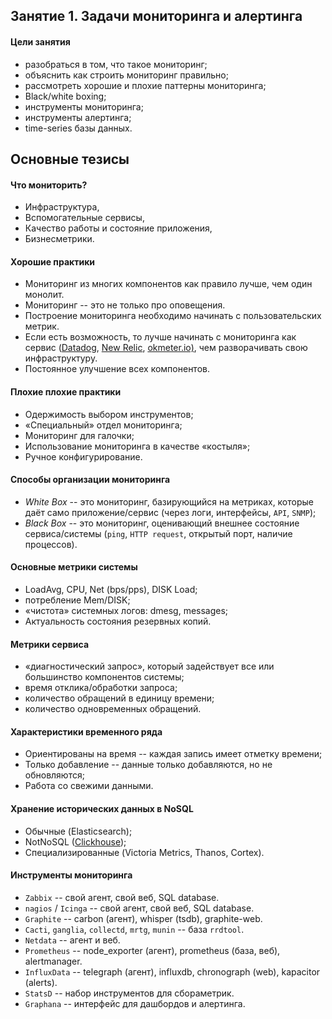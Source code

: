 ## Занятие 1. Задачи мониторинга и алертинга ##

#### Цели занятия
- разобраться в том, что такое мониторинг;  
- объяснить как строить мониторинг правильно;  
- рассмотреть хорошие и плохие паттерны мониторинга;  
- Black/white boxing;  
- инструменты мониторинга;  
- инструменты алертинга;  
- time-series базы данных.


## Основные тезисы 
#### Что мониторить?  
- Инфраструктура,  
- Вспомогательные сервисы,  
- Качество работы и состояние приложения,  
- Бизнесметрики.  

#### Хорошие практики  
- Мониторинг из многих компонентов как правило лучше, чем один монолит.  
- Мониторинг -- это не только про оповещения.  
- Построение мониторинга необходимо начинать с пользовательских метрик.   
- Если есть возможность, то лучше начинать с мониторинга как сервис ([Datadog](https://www.datadoghq.com/), [New Relic](https://newrelic.com/), [okmeter.io)](https://okmeter.io/), чем разворачивать свою инфраструктуру.  
- Постоянное улучшение всех компонентов.  

#### Плохие плохие практики  
- Одержимость выбором инструментов;  
- &laquo;Специальный&raquo; отдел мониторинга;  
- Мониторинг для галочки;  
- Использование мониторинга в качестве &laquo;костыля&raquo;;  
- Ручное конфигурирование.  

#### Способы организации мониторинга  
- *White Box* -- это мониторинг, базирующийся на метриках, которые даёт само приложение/сервис (через логи, интерфейсы, `API`, `SNMP`);   
- *Black Box* -- это мониторинг, оценивающий внешнее состояние сервиса/системы (`ping`, `HTTP request`, открытый порт, наличие процессов).  

#### Основные метрики системы  
- LoadAvg, CPU, Net (bps/pps), DISK Load;  
- потребление Mem/DISK;  
- &laquo;чистота&raquo; системных логов: dmesg, messages;  
- Актуальность состояния резервных копий.

#### Метрики сервиса  
- &laquo;диагностический запрос&raquo;, который задействует все или большинство компонентов системы;  
- время отклика/обработки запроса;  
- количество обращений в единицу времени;  
- количество одновременных обращений.  

#### Характеристики временного ряда
- Ориентированы на время -- каждая запись имеет отметку времени;  
- Только добавление -- данные только добавляются, но не обновляются;  
- Работа со свежими данными.  

#### Хранение исторических данных в NoSQL  
- Обычные (Elasticsearch);  
- NotNoSQL ([Clickhouse](https://clickhouse.tech/));  
- Специализированные (Victoria Metrics, Thanos, Cortex).  

#### Инструменты мониторинга  
- `Zabbix` -- свой агент, свой веб, SQL database.  
- `nagios` / `Icinga` -- свой агент, свой веб, SQL database.  
- `Graphite` -- carbon (агент), whisper (tsdb), graphite-web.  
- `Cacti`, `ganglia`, `collectd`, `mrtg`, `munin` -- база `rrdtool`.  
- `Netdata` -- агент и веб.  
- `Prometheus` -- node_exporter (агент), prometheus (база, веб), alertmanager.  
- `InfluxData` -- telegraph (агент), influxdb, chronograph (web), kapacitor (alerts).  
- `StatsD` -- набор инструментов для сбораметрик.  
- `Graphana` -- интерфейс для дашбордов и алертинга.  
